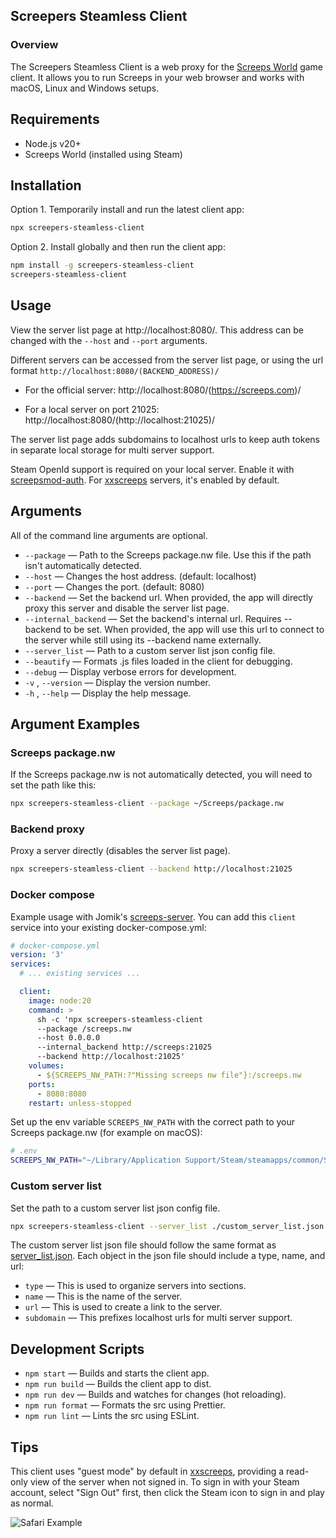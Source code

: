 ## Screepers Steamless Client

### Overview

The Screepers Steamless Client is a web proxy for the [Screeps World](https://store.steampowered.com/app/464350/Screeps/) game client. It allows you to run Screeps in your web browser and works with macOS, Linux and Windows setups.

## Requirements

- Node.js v20+
- Screeps World (installed using Steam)

## Installation

Option 1. Temporarily install and run the latest client app:

```sh
npx screepers-steamless-client
```

Option 2. Install globally and then run the client app:

```sh
npm install -g screepers-steamless-client
screepers-steamless-client
```

## Usage

View the server list page at http://localhost:8080/. This address can be changed with the `--host` and `--port` arguments.

Different servers can be accessed from the server list page, or using the url format `http://localhost:8080/(BACKEND_ADDRESS)/`

- For the official server: http://localhost:8080/(https://screeps.com)/

- For a local server on port 21025: http://localhost:8080/(http://localhost:21025)/

The server list page adds subdomains to localhost urls to keep auth tokens in separate local storage for multi server support.

Steam OpenId support is required on your local server. Enable it with [screepsmod-auth](https://github.com/ScreepsMods/screepsmod-auth). For [xxscreeps](https://github.com/laverdet/xxscreeps/) servers, it's enabled by default.

## Arguments

All of the command line arguments are optional.

- `--package` &mdash; Path to the Screeps package.nw file. Use this if the path isn't automatically detected.
- `--host` &mdash; Changes the host address. (default: localhost)
- `--port` &mdash; Changes the port. (default: 8080)
- `--backend` &mdash; Set the backend url. When provided, the app will directly proxy this server and disable the server list page.
- `--internal_backend` &mdash; Set the backend's internal url. Requires --backend to be set. When provided, the app will use this url to connect to the server while still using its --backend name externally.
- `--server_list` &mdash; Path to a custom server list json config file.
- `--beautify` &mdash; Formats .js files loaded in the client for debugging.
- `--debug` &mdash; Display verbose errors for development.
- `-v` , `--version` &mdash; Display the version number.
- `-h` , `--help` &mdash; Display the help message.

## Argument Examples

### Screeps package.nw

If the Screeps package.nw is not automatically detected, you will need to set the path like this:

```sh
npx screepers-steamless-client --package ~/Screeps/package.nw
```

### Backend proxy

Proxy a server directly (disables the server list page).

```sh
npx screepers-steamless-client --backend http://localhost:21025
```

### Docker compose

Example usage with Jomik's [screeps-server](https://github.com/Jomik/screeps-server). You can add this `client` service into your existing docker-compose.yml:

```yaml
# docker-compose.yml
version: '3'
services:
  # ... existing services ...

  client:
    image: node:20
    command: >
      sh -c 'npx screepers-steamless-client
      --package /screeps.nw
      --host 0.0.0.0
      --internal_backend http://screeps:21025
      --backend http://localhost:21025'
    volumes:
      - ${SCREEPS_NW_PATH:?"Missing screeps nw file"}:/screeps.nw
    ports:
      - 8080:8080
    restart: unless-stopped
```

Set up the env variable `SCREEPS_NW_PATH` with the correct path to your Screeps package.nw (for example on macOS):

```bash
# .env
SCREEPS_NW_PATH="~/Library/Application Support/Steam/steamapps/common/Screeps/package.nw"
```

### Custom server list

Set the path to a custom server list json config file.

```sh
npx screepers-steamless-client --server_list ./custom_server_list.json
```

The custom server list json file should follow the same format as [server_list.json](settings/server_list.json). Each object in the json file should include a type, name, and url:
* `type` &mdash; This is used to organize servers into sections.
* `name` &mdash; This is the name of the server.
* `url` &mdash; This is used to create a link to the server.
* `subdomain` &mdash; This prefixes localhost urls for multi server support.

## Development Scripts

- `npm start` &mdash; Builds and starts the client app.
- `npm run build` &mdash; Builds the client app to dist.
- `npm run dev` &mdash; Builds and watches for changes (hot reloading).
- `npm run format` &mdash; Formats the src using Prettier.
- `npm run lint` &mdash; Lints the src using ESLint.

## Tips

This client uses "guest mode" by default in [xxscreeps](https://github.com/laverdet/xxscreeps/), providing a read-only view of the server when not signed in. To sign in with your Steam account, select "Sign Out" first, then click the Steam icon to sign in and play as normal.

![Safari Example](./docs/safari.png)
